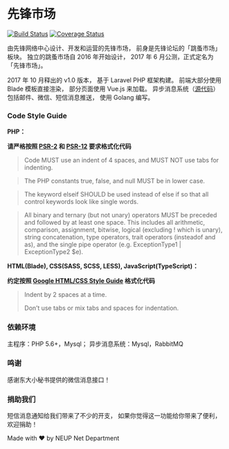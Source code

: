 # 先锋市场

[![Build Status](https://travis-ci.org/NEUP-Net-Depart/NEUP-FleaMarket.svg?branch=master)](https://travis-ci.org/NEUP-Net-Depart/NEUP-FleaMarket)
[![Coverage Status](https://coveralls.io/repos/github/NEUP-Net-Depart/NEUP-FleaMarket/badge.svg?branch=master)](https://coveralls.io/github/NEUP-Net-Depart/NEUP-FleaMarket?branch=master)

由先锋网络中心设计、开发和运营的先锋市场，
前身是先锋论坛的「跳蚤市场」板块。
独立的跳蚤市场自 2016 年开始设计，
2017 年 6 月公测，正式定名为「先锋市场」。

2017 年 10 月释出的 v1.0 版本，
基于 Laravel PHP 框架构建。
前端大部分使用 Blade 模板直接渲染，
部分页面使用 Vue.js 来加载。
异步消息系统（[源代码](https://github.com/NEUP-Net-Depart/email-daemon)）
包括邮件、微信、短信消息推送，
使用 Golang 编写。

### Code Style Guide

**PHP：**

**请严格按照 [PSR-2](https://www.php-fig.org/psr/psr-2/) 和 [PSR-12](https://github.com/php-fig/fig-standards/blob/master/proposed/extended-coding-style-guide.md) 要求格式化代码**

> Code MUST use an indent of 4 spaces, and MUST NOT use tabs for indenting.

> The PHP constants true, false, and null MUST be in lower case.

> The keyword elseif SHOULD be used instead of else if so that all control
  keywords look like single words.
  
> All binary and ternary (but not unary) operators MUST be preceded and followed by at least one space. This includes all arithmetic, comparison, assignment, bitwise, logical (excluding ! which is unary), string concatenation, type operators, trait operators (insteadof and as), and the single pipe operator (e.g. ExceptionType1 | ExceptionType2 $e).

**HTML(Blade), CSS(SASS, SCSS, LESS), JavaScript(TypeScript)：**

**约定按照 [Google HTML/CSS Style Guide](https://google.github.io/styleguide/htmlcssguide.html) 格式化代码**

> Indent by 2 spaces at a time.
>
> Don’t use tabs or mix tabs and spaces for indentation.

### 依赖环境
主程序：PHP 5.6+，Mysql；
异步消息系统：Mysql，RabbitMQ

### 鸣谢
感谢东大小秘书提供的微信消息接口！

### 捐助我们
短信消息通知给我们带来了不少的开支，
如果你觉得这一功能给你带来了便利，欢迎捐助！

Made with ❤ by NEUP Net Department